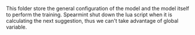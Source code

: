This folder store the general configuration of the model and the model itself to perform the training. 
Spearmint shut down the lua script when it is calculating the next suggestion, thus we can't take advantage of global variable.

